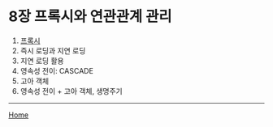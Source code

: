 # 8장 프록시와 연관관계 관리

1. [프록시](./01.md)
2. 즉시 로딩과 지연 로딩
3. 지연 로딩 활용
4. 영속성 전이: CASCADE
5. 고아 객체
6. 영속성 전이 + 고아 객체, 생명주기

-----
[Home](/README.md)
